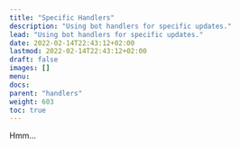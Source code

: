 ```yaml
---
title: "Specific Handlers"
description: "Using bot handlers for specific updates."
lead: "Using bot handlers for specific updates."
date: 2022-02-14T22:43:12+02:00
lastmod: 2022-02-14T22:43:12+02:00
draft: false
images: []
menu:
docs:
parent: "handlers"
weight: 603
toc: true
---
```


Hmm...
